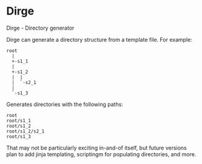 # Dirge
Dirge - Directory generator

Dirge can generate a directory structure from a template file. For example:

```
root
  |
  +-s1_1
  |
  +-s1_2
  |  |
  |  `-s2_1
  |
  `-s1_3

```

Generates directories with the following paths:

```
root
root/s1_1
root/s1_2
root/s1_2/s2_1
root/s1_3
```

That may not be particularly exciting in-and-of itself, but future versions  plan to add jinja templating, scriptingm for populating directories, and more.
